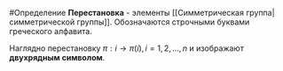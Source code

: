#Определение 
**Перестановка** - элементы [[Симметрическая группа|симметрической группы]]. Обозначаются строчными буквами греческого алфавита.

Наглядно перестановку $\pi: i \to \pi(i), i=1,2,\dots,n$ и изображают **двухрядным символом**.

